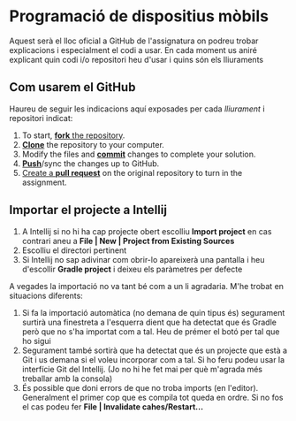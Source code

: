 # Programació de dispositius mòbils

Aquest serà el lloc oficial a GitHub de l'assignatura on podreu trobar explicacions i especialment el codi a usar. En cada moment us aniré explicant quin codi i/o repositori heu d'usar i quins són els lliuraments

## Com usarem el GitHub

Haureu de seguir les indicacions aquí exposades per cada *lliurament* i repositori indicat:

1. To start, [**fork** the repository][forking].
1. [**Clone**][ref-clone] the repository to your computer.
1. Modify the files and [**commit**][ref-commit] changes to complete your solution.
1. [**Push**][ref-push]/sync the changes up to GitHub.
1. [Create a **pull request**][pull-request] on the original repository to turn in the assignment.

<!-- Links -->
[forking]: https://guides.github.com/activities/forking/
[ref-clone]: http://gitref.org/creating/#clone
[ref-commit]: http://gitref.org/basic/#commit
[ref-push]: http://gitref.org/remotes/#push
[pull-request]: https://help.github.com/articles/creating-a-pull-request
[raw]: https://raw.githubusercontent.com/education/guide/master/docs/forks.md

## Importar el projecte a Intellij

1. A Intellij si no hi ha cap projecte obert escolliu **Import project** en cas contrari aneu a **File | New | Project from Existing Sources** 
2. Escolliu el directori pertinent
3. Si Intellij no sap adivinar com obrir-lo apareixerà una pantalla i heu d'escollir **Gradle project** i deixeu els paràmetres per defecte

A vegades la importació no va tant bé com a un li agradaria. M'he trobat en situacions diferents:

1. Si fa la importació automàtica (no demana de quin tipus és) segurament surtirà una finestreta a l'esquerra dient que ha detectat que és Gradle però que no s'ha importat com a tal. Heu de prémer el botó per tal que ho sigui
2. Segurament també sortirà que ha detectat que és un projecte que està a Git i us demana si el voleu incorporar com a tal. Si ho feru podeu usar la interfície Git del Intellij. (Jo no hi he fet mai per què m'agrada més treballar amb la consola)
3. És possible que doni errors de que no troba imports (en l'editor). Generalment el primer cop que es compila tot queda en ordre. Si no fos el cas podeu fer **File | Invalidate cahes/Restart...** 
